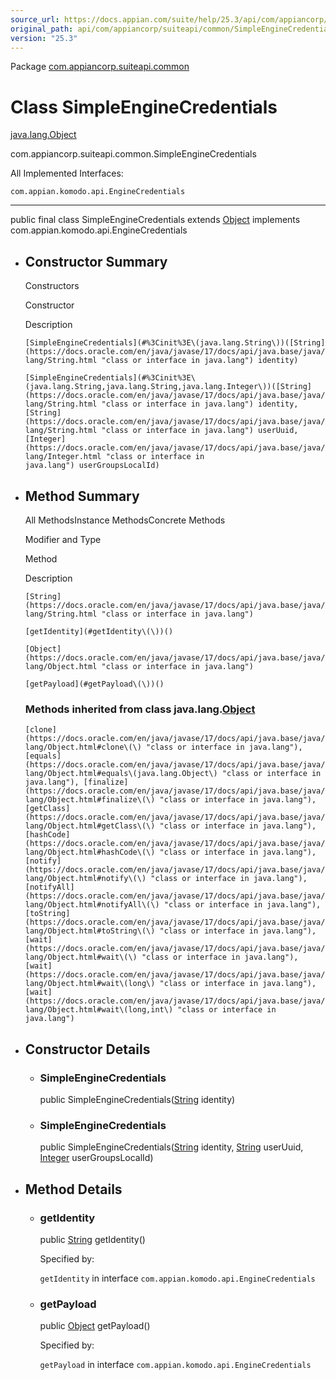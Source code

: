 ```yaml
---
source_url: https://docs.appian.com/suite/help/25.3/api/com/appiancorp/suiteapi/common/SimpleEngineCredentials.html
original_path: api/com/appiancorp/suiteapi/common/SimpleEngineCredentials.html
version: "25.3"
---
```


Package [com.appiancorp.suiteapi.common](package-summary.html)

# Class SimpleEngineCredentials

[java.lang.Object](https://docs.oracle.com/en/java/javase/17/docs/api/java.base/java/lang/Object.html "class or interface in java.lang")

com.appiancorp.suiteapi.common.SimpleEngineCredentials

All Implemented Interfaces:

`com.appian.komodo.api.EngineCredentials`

* * *

public final class SimpleEngineCredentials extends [Object](https://docs.oracle.com/en/java/javase/17/docs/api/java.base/java/lang/Object.html "class or interface in java.lang") implements com.appian.komodo.api.EngineCredentials

-   ## Constructor Summary

    Constructors

    Constructor

    Description

    `[SimpleEngineCredentials](#%3Cinit%3E\(java.lang.String\))([String](https://docs.oracle.com/en/java/javase/17/docs/api/java.base/java/lang/String.html "class or interface in java.lang") identity)`

    `[SimpleEngineCredentials](#%3Cinit%3E\(java.lang.String,java.lang.String,java.lang.Integer\))([String](https://docs.oracle.com/en/java/javase/17/docs/api/java.base/java/lang/String.html "class or interface in java.lang") identity, [String](https://docs.oracle.com/en/java/javase/17/docs/api/java.base/java/lang/String.html "class or interface in java.lang") userUuid, [Integer](https://docs.oracle.com/en/java/javase/17/docs/api/java.base/java/lang/Integer.html "class or interface in java.lang") userGroupsLocalId)`

-   ## Method Summary

    All MethodsInstance MethodsConcrete Methods

    Modifier and Type

    Method

    Description

    `[String](https://docs.oracle.com/en/java/javase/17/docs/api/java.base/java/lang/String.html "class or interface in java.lang")`

    `[getIdentity](#getIdentity\(\))()`

    `[Object](https://docs.oracle.com/en/java/javase/17/docs/api/java.base/java/lang/Object.html "class or interface in java.lang")`

    `[getPayload](#getPayload\(\))()`

    ### Methods inherited from class java.lang.[Object](https://docs.oracle.com/en/java/javase/17/docs/api/java.base/java/lang/Object.html "class or interface in java.lang")

    `[clone](https://docs.oracle.com/en/java/javase/17/docs/api/java.base/java/lang/Object.html#clone\(\) "class or interface in java.lang"), [equals](https://docs.oracle.com/en/java/javase/17/docs/api/java.base/java/lang/Object.html#equals\(java.lang.Object\) "class or interface in java.lang"), [finalize](https://docs.oracle.com/en/java/javase/17/docs/api/java.base/java/lang/Object.html#finalize\(\) "class or interface in java.lang"), [getClass](https://docs.oracle.com/en/java/javase/17/docs/api/java.base/java/lang/Object.html#getClass\(\) "class or interface in java.lang"), [hashCode](https://docs.oracle.com/en/java/javase/17/docs/api/java.base/java/lang/Object.html#hashCode\(\) "class or interface in java.lang"), [notify](https://docs.oracle.com/en/java/javase/17/docs/api/java.base/java/lang/Object.html#notify\(\) "class or interface in java.lang"), [notifyAll](https://docs.oracle.com/en/java/javase/17/docs/api/java.base/java/lang/Object.html#notifyAll\(\) "class or interface in java.lang"), [toString](https://docs.oracle.com/en/java/javase/17/docs/api/java.base/java/lang/Object.html#toString\(\) "class or interface in java.lang"), [wait](https://docs.oracle.com/en/java/javase/17/docs/api/java.base/java/lang/Object.html#wait\(\) "class or interface in java.lang"), [wait](https://docs.oracle.com/en/java/javase/17/docs/api/java.base/java/lang/Object.html#wait\(long\) "class or interface in java.lang"), [wait](https://docs.oracle.com/en/java/javase/17/docs/api/java.base/java/lang/Object.html#wait\(long,int\) "class or interface in java.lang")`

-   ## Constructor Details

    -   ### SimpleEngineCredentials

        public SimpleEngineCredentials([String](https://docs.oracle.com/en/java/javase/17/docs/api/java.base/java/lang/String.html "class or interface in java.lang") identity)

    -   ### SimpleEngineCredentials

        public SimpleEngineCredentials([String](https://docs.oracle.com/en/java/javase/17/docs/api/java.base/java/lang/String.html "class or interface in java.lang") identity, [String](https://docs.oracle.com/en/java/javase/17/docs/api/java.base/java/lang/String.html "class or interface in java.lang") userUuid, [Integer](https://docs.oracle.com/en/java/javase/17/docs/api/java.base/java/lang/Integer.html "class or interface in java.lang") userGroupsLocalId)

-   ## Method Details

    -   ### getIdentity

        public [String](https://docs.oracle.com/en/java/javase/17/docs/api/java.base/java/lang/String.html "class or interface in java.lang") getIdentity()

        Specified by:

        `getIdentity` in interface `com.appian.komodo.api.EngineCredentials`

    -   ### getPayload

        public [Object](https://docs.oracle.com/en/java/javase/17/docs/api/java.base/java/lang/Object.html "class or interface in java.lang") getPayload()

        Specified by:

        `getPayload` in interface `com.appian.komodo.api.EngineCredentials`